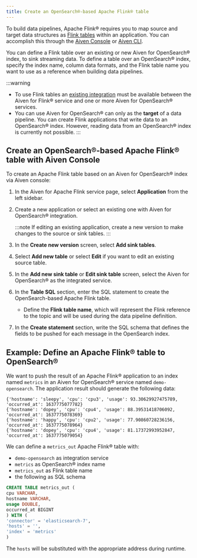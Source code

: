 ```yaml
---
title: Create an OpenSearch®-based Apache Flink® table
---
```


To build data pipelines, Apache Flink® requires you to map source and
target data structures as [Flink
tables](https://nightlies.apache.org/flink/flink-docs-stable/docs/dev/table/sql/create/#create-table)
within an application. You can accomplish this through the [Aiven
Console](https://console.aiven.io/) or
[Aiven CLI](/docs/tools/cli/service/flink).

You can define a Flink table over an existing or new Aiven for
OpenSearch® index, to sink streaming data. To define a table over an
OpenSearch® index, specify the index name, column data formats, and the
Flink table name you want to use as a reference when building data
pipelines.

:::warning
-   To use Flink tables an
    [existing integration](create-integration) must be available between the Aiven for Flink® service
    and one or more Aiven for OpenSearch® services.
-   You can use Aiven for OpenSearch® can only as the **target** of a
    data pipeline. You can create Flink applications that write data to
    an OpenSearch® index. However, reading data from an OpenSearch®
    index is currently not possible.
:::

## Create an OpenSearch®-based Apache Flink® table with Aiven Console

To create an Apache Flink table based on an Aiven for OpenSearch® index
via Aiven console:

1.  In the Aiven for Apache Flink service page, select **Application**
    from the left sidebar.

2.  Create a new application or select an existing one with Aiven for
    OpenSearch® integration.

    :::note
    If editing an existing application, create a new version to make
    changes to the source or sink tables.
    :::

3.  In the **Create new version** screen, select **Add sink tables**.

4.  Select **Add new table** or select **Edit** if you want to edit an
    existing source table.

5.  In the **Add new sink table** or **Edit sink table** screen, select
    the Aiven for OpenSearch® as the integrated service.

6.  In the **Table SQL** section, enter the SQL statement to create the
    OpenSearch-based Apache Flink table.

    -   Define the **Flink table name**, which will represent the Flink
        reference to the topic and will be used during the data pipeline
        definition.

7.  In the **Create statement** section, write the SQL schema that
    defines the fields to be pushed for each message in the OpenSearch
    index.

## Example: Define an Apache Flink® table to OpenSearch®

We want to push the result of an Apache Flink® application to an index
named `metrics` in an Aiven for OpenSearch® service named
`demo-opensearch`. The application result should generate the following
data:

``` text
{'hostname': 'sleepy', 'cpu': 'cpu3', 'usage': 93.30629927475789, 'occurred_at': 1637775077782}
{'hostname': 'dopey', 'cpu': 'cpu4', 'usage': 88.39531418706092, 'occurred_at': 1637775078369}
{'hostname': 'happy', 'cpu': 'cpu2', 'usage': 77.90860728236156, 'occurred_at': 1637775078964}
{'hostname': 'dopey', 'cpu': 'cpu4', 'usage': 81.17372993952847, 'occurred_at': 1637775079054}
```

We can define a `metrics_out` Apache Flink® table with:

-   `demo-opensearch` as integration service
-   `metrics` as OpenSearch® index name
-   `metrics_out` as Flink table name
-   the following as SQL schema

``` sql
CREATE TABLE metrics_out (
cpu VARCHAR,
hostname VARCHAR,
usage DOUBLE,
occurred_at BIGINT
) WITH (
'connector' = 'elasticsearch-7',
'hosts' = '',
'index' = 'metrics'
)
```

The `hosts` will be substituted with the appropriate address during
runtime.
